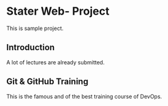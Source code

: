 
# Stater Web- Project
This is sample project.

## Introduction
A lot of lectures are already submitted.

## Git & GitHub Training
This is the famous and of the best training course of DevOps.
